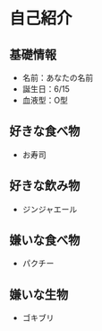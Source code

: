 # 自己紹介
## 基礎情報
+ 名前：あなたの名前
+ 誕生日：6/15
+ 血液型：O型

## 好きな食べ物
+ お寿司
## 好きな飲み物
+ ジンジャエール

## 嫌いな食べ物
+ パクチー
## 嫌いな生物
+ ゴキブリ
